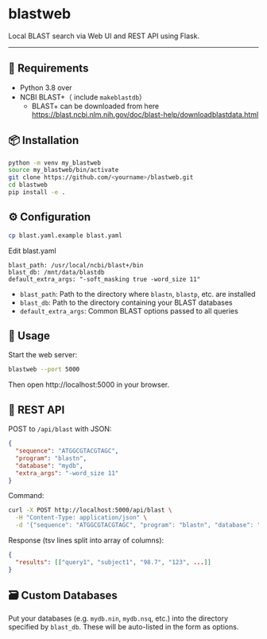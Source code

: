 # blastweb

Local BLAST search via Web UI and REST API using Flask.

---

## 🐍 Requirements

- Python 3.8 over
- NCBI BLAST+（ include `makeblastdb`）
  - BLAST+ can be downloaded from here https://blast.ncbi.nlm.nih.gov/doc/blast-help/downloadblastdata.html


## 📦 Installation

```bash
python -m venv my_blastweb
source my_blastweb/bin/activate
git clone https://github.com/<yourname>/blastweb.git
cd blastweb
pip install -e .
```

## ⚙️ Configuration
```bash
cp blast.yaml.example blast.yaml
```
Edit blast.yaml
```
blast_path: /usr/local/ncbi/blast+/bin
blast_db: /mnt/data/blastdb
default_extra_args: "-soft_masking true -word_size 11"
```

* ```blast_path```: Path to the directory where ```blastn```, ```blastp```, etc. are installed
* ```blast_db```: Path to the directory containing your BLAST databases
* ```default_extra_args```: Common BLAST options passed to all queries

## 🚀 Usage

Start the web server:
```bash
blastweb --port 5000
```
Then open http://localhost:5000 in your browser.

## 🧪 REST API
POST to ```/api/blast``` with JSON:
```json
{
  "sequence": "ATGGCGTACGTAGC",
  "program": "blastn",
  "database": "mydb",
  "extra_args": "-word_size 11"
}
```
Command:
```bash
curl -X POST http://localhost:5000/api/blast \
  -H "Content-Type: application/json" \
  -d '{"sequence": "ATGGCGTACGTAGC", "program": "blastn", "database": "mydb"}'
```
Response (tsv lines split into array of columns):
```json
{
  "results": [["query1", "subject1", "98.7", "123", ...]]
}
```

## 🗃️ Custom Databases
Put your databases (e.g. ```mydb.nin```, ```mydb.nsq```, etc.) into the directory specified by ```blast_db```.
These will be auto-listed in the form as options.
